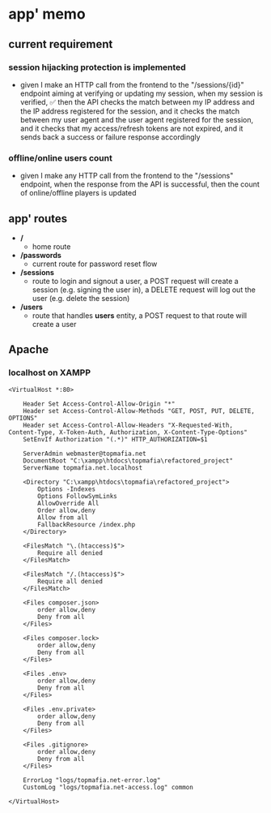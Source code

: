 
# app' memo

## current requirement

### session hijacking protection is implemented
- given I make an HTTP call from the frontend to the "/sessions/{id}" endpoint aiming at verifying or updating my session,
  when my session is verified,
  ✅ then the API checks the match between my IP address and the IP address registered for the session,
  and it checks the match between my user agent and the user agent registered for the session,
  and it checks that my access/refresh tokens are not expired,
  and it sends back a success or failure response accordingly

### offline/online users count
- given I make any HTTP call from the frontend to the "/sessions" endpoint, 
  when the response from the API is successful,
  then the count of online/offline players is updated

## app' routes

- **/** 
    * home route
- **/passwords** 
    * current route for password reset flow
- **/sessions** 
    * route to login and signout a user, a POST request will create a session (e.g. signing the user in), a DELETE request will log out the user (e.g. delete the session)
- **/users** 
    * route that handles **users** entity, a POST request to that route will create a user

## Apache

### localhost on XAMPP
```
<VirtualHost *:80>

    Header Set Access-Control-Allow-Origin "*"
    Header set Access-Control-Allow-Methods "GET, POST, PUT, DELETE, OPTIONS"
    Header set Access-Control-Allow-Headers "X-Requested-With, Content-Type, X-Token-Auth, Authorization, X-Content-Type-Options"
    SetEnvIf Authorization "(.*)" HTTP_AUTHORIZATION=$1

    ServerAdmin webmaster@topmafia.net
    DocumentRoot "C:\xampp\htdocs\topmafia\refactored_project"
    ServerName topmafia.net.localhost

    <Directory "C:\xampp\htdocs\topmafia\refactored_project">
        Options -Indexes
        Options FollowSymLinks
        AllowOverride All
        Order allow,deny
        Allow from all
        FallbackResource /index.php
    </Directory>

    <FilesMatch "\.(htaccess)$">
        Require all denied
    </FilesMatch>

    <FilesMatch "/.(htaccess)$">
        Require all denied
    </FilesMatch>

    <Files composer.json>
        order allow,deny
        Deny from all
    </Files>

    <Files composer.lock>
        order allow,deny
        Deny from all
    </Files>

    <Files .env>
        order allow,deny
        Deny from all
    </Files>

    <Files .env.private>
        order allow,deny
        Deny from all
    </Files>

    <Files .gitignore>
        order allow,deny
        Deny from all
    </Files>

    ErrorLog "logs/topmafia.net-error.log"
    CustomLog "logs/topmafia.net-access.log" common

</VirtualHost>
```

